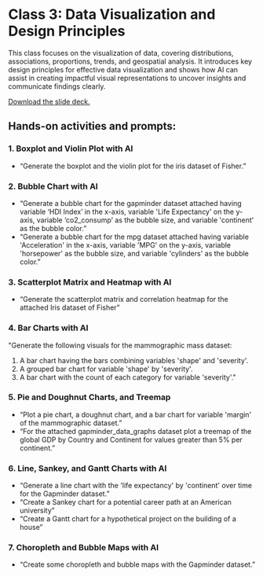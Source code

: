 # Class 3: Data Visualization and Design Principles

This class focuses on the visualization of data, covering distributions, associations, proportions, trends, and geospatial analysis. It introduces key design principles for effective data visualization and shows how AI can assist in creating impactful visual representations to uncover insights and communicate findings clearly.

[Download the slide deck.](./DA2I_Class03_Dataviz.pdf)

## Hands-on activities and prompts:

### 1. Boxplot and Violin Plot with AI
- “Generate the boxplot and the violin plot for the iris dataset of Fisher.”

### 2. Bubble Chart with AI
- “Generate a bubble chart for the gapminder dataset attached having variable ‘HDI Index’ in the x-axis, variable 'Life Expectancy' on the y-axis, variable ‘co2_consump’ as the bubble size, and variable 'continent' as the bubble color.”
- “Generate a bubble chart for the mpg dataset attached having variable 'Acceleration' in the x-axis, variable 'MPG' on the y-axis, variable 'horsepower' as the bubble size, and variable 'cylinders' as the bubble color.”

### 3. Scatterplot Matrix and Heatmap with AI
- “Generate the scatterplot matrix and correlation heatmap for the attached Iris dataset of Fisher”

### 4. Bar Charts with AI
"Generate the following visuals for the mammographic mass dataset:
1) A bar chart having the bars combining variables 'shape' and 'severity'.
2) A grouped bar chart for variable 'shape' by 'severity'.
3) A bar chart with the count of each category for variable 'severity'."

### 5. Pie and Doughnut Charts, and Treemap
- “Plot a pie chart, a doughnut chart, and a bar chart for variable 'margin' of the mammographic dataset.”
- “For the attached gapminder_data_graphs dataset plot a treemap of the global GDP by Country and Continent for values greater than 5% per continent.”

### 6. Line, Sankey, and Gantt Charts with AI
- “Generate a line chart with the 'life expectancy' by 'continent' over time for the Gapminder dataset.”
- “Create a Sankey chart for a potential career path at an American university”
- “Create a Gantt chart for a hypothetical project on the building of a house”

### 7. Choropleth and Bubble Maps with AI
- “Create some choropleth and bubble maps with the Gapminder dataset.”

